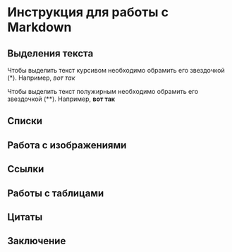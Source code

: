 # Инструкция для работы с Markdown

## Выделения текста

Чтобы выделить текст курсивом необходимо обрамить его звездочкой (*). Например, *вот так*

Чтобы выделить текст полужирным необходимо обрамить его звездочкой (**). Например, **вот так**

## Списки

## Работа с изображениями

## Ссылки

## Работы с таблицами 

## Цитаты

## Заключение